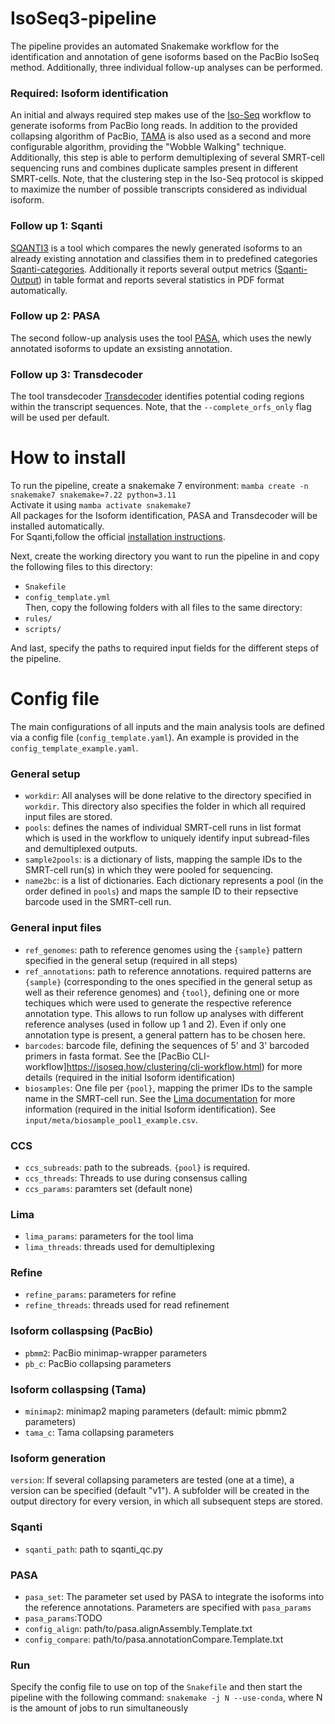 # IsoSeq3-pipeline
The pipeline provides an automated Snakemake workflow for the identification and annotation of gene isoforms based on the PacBio IsoSeq method. Additionally, three individual follow-up analyses can be performed.

### Required: Isoform identification
An initial and always required step makes use of the [Iso-Seq](https://isoseq.how/) workflow to generate isoforms from PacBio long reads. In addition to the provided collapsing algorithm of PacBio, [TAMA](https://github.com/GenomeRIK/tama/wiki/Tama-Collapse) is also used as a second and more configurable algorithm, providing the "Wobble Walking" technique. Additionally, this step is able to perform demultiplexing of several SMRT-cell sequencing runs and combines duplicate samples present in different SMRT-cells. Note, that the clustering step in the Iso-Seq protocol is skipped to maximize the number of possible transcripts considered as individual isoform.

### Follow up 1: Sqanti
[SQANTI3](https://github.com/ConesaLab/SQANTI3) is a tool which compares the newly generated isoforms to an already existing annotation and classifies them in to predefined categories [Sqanti-categories](https://github.com/ConesaLab/SQANTI3/wiki/SQANTI3-isoform-classification:-categories-and-subcategories). Additionally it reports several output metrics ([Sqanti-Output](https://github.com/ConesaLab/SQANTI3/wiki/Understanding-the-output-of-SQANTI3-QC#classifcols)) in table format and reports several statistics in PDF format automatically.

### Follow up 2: PASA
The second follow-up analysis uses the tool [PASA](https://github.com/PASApipeline/PASApipeline/wiki), which uses the newly annotated isoforms to update an exsisting annotation.

### Follow up 3: Transdecoder
The tool transdecoder [Transdecoder](https://github.com/TransDecoder/TransDecoder/wiki) identifies potential coding regions within the transcript sequences. Note, that the ```--complete_orfs_only``` flag will be used per default.

# How to install
To run the pipeline, create a snakemake 7 environment: ```mamba create -n snakemake7 snakemake=7.22 python=3.11```\
Activate it using ```mamba activate snakemake7```\
All packages for the Isoform identification, PASA and Transdecoder will be installed automatically.\
For Sqanti,follow the official [installation instructions](https://github.com/ConesaLab/SQANTI3/wiki/Dependencies-and-installation).

Next, create the working directory you want to run the pipeline in and copy the following files to this directory:
- ```Snakefile```
- ```config_template.yml```\
Then, copy the following folders with all files to the same directory:
- ```rules/```
- ```scripts/```
  
And last, specify the paths to required input fields for the different steps of the pipeline.

# Config file
The main configurations of all inputs and the main analysis tools are defined via a config file (```config_template.yaml```). An example is provided in the ```config_template_example.yaml```.

### General setup
  - ```workdir```: All analyses will be done relative to the directory specified in ```workdir```. This directory also specifies the folder in which all required input files are stored.
  - ```pools```: defines the names of individual SMRT-cell runs in list format which is used in the workflow to uniquely identify input subread-files and demultiplexed outputs.
  - ```sample2pools```: is a dictionary of lists, mapping the sample IDs to the SMRT-cell run(s) in which they were pooled for sequencing.
  - ```name2bc```: is a list of dictionaries. Each dictionary represents a pool (in the order defined in ```pools```) and maps the sample ID to their repsective barcode used in the SMRT-cell run.

### General input files
  - ```ref_genomes```: path to reference genomes using the ```{sample}``` pattern specified in the general setup (required in all steps)
  - ```ref_annotations```: path to reference annotations. required patterns are ```{sample}``` (corresponding to the ones specified in the general setup as well as their reference genomes) and ```{tool}```, defining one or more techiques which were used to generate the respective reference annotation type. This allows to run follow up analyses with different reference analyses (used in follow up 1 and 2). Even if only one annotation type is present, a general pattern has to be chosen here.
  - ```barcodes```: barcode file, defining the sequences of 5' and 3' barcoded primers in fasta format. See the [PacBio CLI-workflow]https://isoseq.how/clustering/cli-workflow.html) for more details (required in the initial Isoform identification)
  - ```biosamples```: One file per ```{pool}```, mapping the primer IDs to the sample name in the SMRT-cell run. See the [Lima documentation](https://lima.how/faq/biosample.html) for more information (required in the initial Isoform identification). See ```input/meta/biosample_pool1_example.csv```.

### CCS
  - ```ccs_subreads```: path to the subreads. ```{pool}``` is required.
  - ```ccs_threads```: Threads to use during consensus calling
  - ```ccs_params```: paramters set (default none)

### Lima
  - ```lima_params```: parameters for the tool lima
  - ```lima_threads```: threads used for demultiplexing

### Refine
  - ```refine_params```: parameters for refine
  - ```refine_threads```: threads used for read refinement

### Isoform collaspsing (PacBio)
  - ```pbmm2```: PacBio minimap-wrapper parameters
  - ```pb_c```: PacBio collapsing parameters

### Isoform collaspsing (Tama)
  - ```minimap2```: minimap2 maping parameters (default: mimic pbmm2 parameters)
  - ```tama_c```: Tama collapsing parameters

### Isoform generation
```version```: If several collapsing parameters are tested (one at a time), a version can be specified (default "v1"). A subfolder will be created in the output directory for every version, in which all subsequent steps are stored.

### Sqanti
  - ```sqanti_path```: path to sqanti_qc.py
    
### PASA
  - ```pasa_set```: The parameter set used by PASA to integrate the isoforms into the reference annotations. Parameters are specified with ```pasa_params```
  - ```pasa_params```:TODO
  - ```config_align```: path/to/pasa.alignAssembly.Template.txt
  - ```config_compare```: path/to/pasa.annotationCompare.Template.txt

### Run
Specify the config file to use on top of the ```Snakefile``` and then start the pipeline with the following command:
```snakemake -j N --use-conda```, where N is the amount of jobs to run simultaneously
